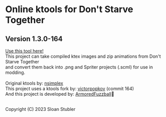 <h1>Online ktools for Don't Starve Together</h1>
<h2>Version 1.3.0-164</h2>
<a href="https://axiomdev.net/ktools">Use this tool here!</a><br>
This project can take compiled ktex images and zip animations from Don't Starve Together<br>
and convert them back into .png and Spriter projects (.scml) for use in modding.<br><br>
Original ktools by: <a href="https://github.com/nsimplex/ktools">nsimplex</a><br>
This project uses a ktools fork by: <a href="https://github.com/dstmodders/docker-ktools">victorpopkov</a> (commit 164)<br>
And this project is developed by: <a href="https://github.com/ArmoredFuzzball">ArmoredFuzzball</a>🦊<br><br>

Copyright (C) 2023  Sloan Stubler